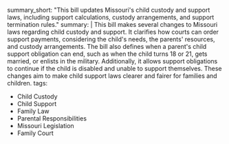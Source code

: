 summary_short: "This bill updates Missouri's child custody and support laws, including support calculations, custody arrangements, and support termination rules."
summary: |
  This bill makes several changes to Missouri laws regarding child custody and support. It clarifies how courts can order support payments, considering the child's needs, the parents' resources, and custody arrangements. The bill also defines when a parent's child support obligation can end, such as when the child turns 18 or 21, gets married, or enlists in the military. Additionally, it allows support obligations to continue if the child is disabled and unable to support themselves. These changes aim to make child support laws clearer and fairer for families and children.
tags:
  - Child Custody
  - Child Support
  - Family Law
  - Parental Responsibilities
  - Missouri Legislation
  - Family Court
